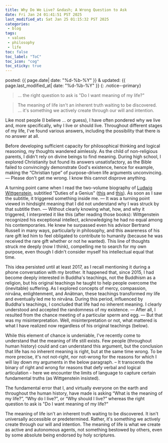 ```yaml
---
title: Why Do We Live? &ndash; A Wrong Question to Ask
date: Fri Jan 24 01:41:51 PST 2025
last_modified_at: Sat Jan 25 01:15:32 PST 2025
categories:
 - blog
tags:
 - values
 - philosophy
 - life
toc: false
toc_label: "ToC"
toc_icon: "cog"
toc_sticky: true
---
```


posted: {{ page.date| date: "%d-%b-%Y" }}
&amp;
updated: {{ page.last_modified_at| date: "%d-%b-%Y" }}
{: .notice--primary}

<blockquote>
&hellip; the right question to ask is "Do I want meaning of my life?"
</blockquote>

<blockquote>
The meaning of life isn't an inherent truth waiting to be discovered.
<br>
&hellip; it's something we actively create through our will and intention.
</blockquote>

Like most people (I believe &hellip; or guess), I have often pondered why we live and, more specifically, why I live or should live.
Throughout different stages of my life, I've found various answers, including the possibility that there is no answer at all.

Before developing sufficient capacity for philosophical thinking and logical reasoning, my thoughts wandered aimlessly.
As the child of non-religious parents, I didn't rely on divine beings to find meaning.
During high school, I explored Christianity but found its answers unsatisfactory, as the Bible failed to convincingly demonstrate God's existence,
hence
for example,
making the &ldquo;Christian type&rdquo; of purpose-driven life arguments unconvincing.
&mdash;
Please don't get me wrong. I know this cannot disprove anything.

A turning point came when I read the two-volume biography
of <a href="https://en.wikipedia.org/wiki/Ludwig_Wittgenstein">Ludwig Wittgenstein</a>, subtitled "Duties of a Genius"
(<a href="https://product.kyobobook.co.kr/detail/S000001364617">this</a> and <a href="https://product.kyobobook.co.kr/detail/S000001364618">this</a>).
As soon as I saw the subtitle,
it triggered something inside me.
&mdash;
It was a turning point viewed in hindsight
meaning that I did not understand why I was struck by that subtitle
then.
&mdash;
Without clearly knowing what, how, and why it triggered,
I interpreted it like this (after reading those books): Wittgenstein recognized his exceptional intellect, acknowledging he had no equal among his contemporaries.
He knew he surpassed even his advisor Bertrand Russell in many ways, particularly in philosophy,
and this awareness of his rare gift led him to feel obligated to contribute to humanity
(because he was received the rare gift whether or not he wanted).
This line of thoughts struck me deeply (now I think), compelling me to search for my own purpose,
even though I didn't consider myself his intellectual equal that time.

This idea persisted until at least 2017, as I recall mentioning it during a phone conversation with my brother.
It happened that, since 2015, I had become deeply interested in Buddha's teachings,
not the Buddhism as a religion, but his original teachings he taught to help people overcome the (inevitable) suffering.
As I explored concepts of mercy, compassion, nirvāna, enlightenment, and Anātman,
these teachings transformed my life and eventually led me to nirvāna.
During this period, influenced by Buddha's teachings, I concluded that life had no inherent meaning.
I clearly understood and accepted the randomness of my existence.
&mdash; After all, I resulted from the chance meeting of a particular sperm and egg.
&mdash; But that was my misinterpretation. Well, misinterpretation or not,
what mattered is what I have realized now regardless of his original teachings (below).

While this element of chance is undeniable, I've recently come to understand that the meaning of life still exists.
Few people (throughout human history) could and can understand this argument,
but the conclusion that life has no inherent meaning is right,
but at the same time wrong.
To be more precise,
it's not not-right, nor not-wrong
for the reasons for which I will lay down my arguments in the below paragraph.
&ndash;
It transcends the binary of right and wrong for reasons that defy verbal and logical articulation - here
we encounter the limits of language to capture certain fundamental truths
(as Wittgenstein insisted).

The fundamental error that I, and virtually everyone on the earth and throughout the human history,
have made is asking
&ldquo;What is the meaning of my life?&rdquo;,
&ldquo;Why do I live?&rdquo;,
or
&ldquo;Why should I live?&rdquo;
whereas
the right question to ask is "Do I want meaning of my life?"

The meaning of life isn't an inherent truth waiting to be discovered.
It isn't universally accessible or predetermined.
Rather, it's something we actively create through our will and intention.
The meaning of life is what we create as active and autonomous agents, not something bestowed by others,
even by some absolute being endorsed by holy scriptures.
